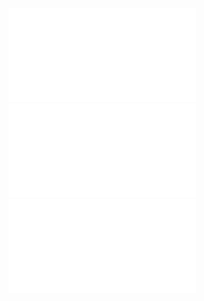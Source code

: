 
![NodeMCU_data.pdf](NodeMCU_data.pdf "NodeMCU")  
![PIR-sensor_data.pdf](PIR-sensor_data.pdf "PIR-sensor")  
![Neopixel_data.pdf](Neopixel_data.pdf "Neopixel")  

